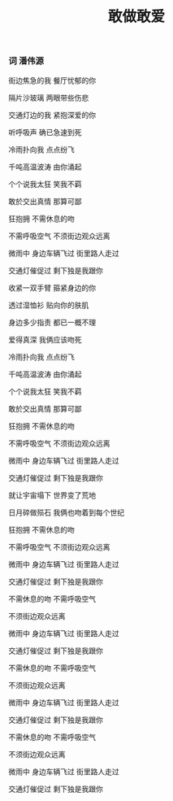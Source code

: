 ﻿---
layout: post
title: 敢做敢爱
category: 歌词
thumb: /images/read_in.png
comments: true
---



### 词 潘伟源

街边焦急的我 餐厅忧郁的你

隔片沙玻璃 两眼带些伤悲

交通灯边的我 紧抱深爱的你

听呼吸声 确已急速到死

冷雨扑向我 点点纷飞

千吨高温波涛 由你涌起

个个说我太狂 笑我不羁

敢於交出真情 那算可鄙

狂抱拥 不需休息的吻

不需呼吸空气 不须街边观众远离

微雨中 身边车辆飞过 街里路人走过

交通灯催促过 剩下独是我跟你

收紧一双手臂 箍紧身边的你

透过湿恤衫 贴向你的肤肌

身边多少指责 都已一概不理

爱得真深 我俩应该吻死

冷雨扑向我 点点纷飞

千吨高温波涛 由你涌起

个个说我太狂 笑我不羁

敢於交出真情 那算可鄙

狂抱拥 不需休息的吻

不需呼吸空气 不须街边观众远离

微雨中 身边车辆飞过 街里路人走过

交通灯催促过 剩下独是我跟你

就让宇宙塌下 世界变了荒地

日月碎做殒石 我俩也吻着到每个世纪

狂抱拥 不需休息的吻

不需呼吸空气 不须街边观众远离

微雨中 身边车辆飞过 街里路人走过

交通灯催促过 剩下独是我跟你

不需休息的吻 不需呼吸空气

不须街边观众远离

微雨中 身边车辆飞过 街里路人走过

交通灯催促过 剩下独是我跟你

不需休息的吻 不需呼吸空气

不须街边观众远离

微雨中 身边车辆飞过 街里路人走过

交通灯催促过 剩下独是我跟你

不需休息的吻 不需呼吸空气

不须街边观众远离

微雨中 身边车辆飞过 街里路人走过

交通灯催促过 剩下独是我跟你